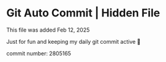 # Git Auto Commit | Hidden File

This file was added Feb 12, 2025

Just for fun and keeping my daily git commit active 🤪

commit number: 2805165
